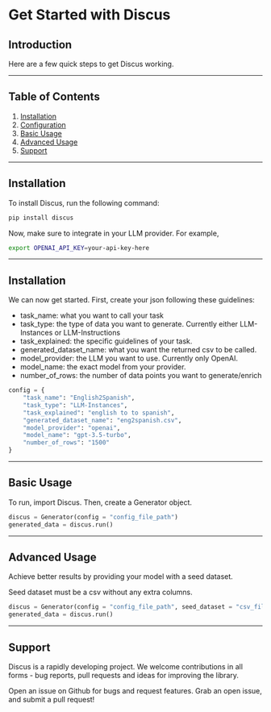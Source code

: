 # Get Started with Discus

## Introduction

Here are a few quick steps to get Discus working.

---

## Table of Contents

1. [Installation](#installation)
2. [Configuration](#configuration)
3. [Basic Usage](#basic-usage)
4. [Advanced Usage](#advanced-usage)
5. [Support](#support)

---

## Installation

To install Discus, run the following command:

```bash
pip install discus
```

Now, make sure to integrate in your LLM provider. For example,

```bash
export OPENAI_API_KEY=your-api-key-here
```

---
## Installation

We can now get started. First, create your json following these guidelines:

* task_name: what you want to call your task
* task_type: the type of data you want to generate. Currently either LLM-Instances or LLM-Instructions
* task_explained: the specific guidelines of your task.
* generated_dataset_name: what you want the returned csv to be called.
* model_provider: the LLM you want to use. Currently only OpenAI.
* model_name: the exact model from your provider.
* number_of_rows: the number of data points you want to generate/enrich

```python
config = {
    "task_name": "English2Spanish",
    "task_type": "LLM-Instances",
    "task_explained": "english to to spanish",
    "generated_dataset_name": "eng2spanish.csv",
    "model_provider": "openai",
    "model_name": "gpt-3.5-turbo",
    "number_of_rows": "1500"
}
```

--- 
## Basic Usage

To run, import Discus. Then, create a Generator object.

```python
discus = Generator(config = "config_file_path")
generated_data = discus.run()
```

--- 
## Advanced Usage

Achieve better results by providing your model with a seed dataset. 

Seed dataset must be a csv without any extra columns. 
```python
discus = Generator(config = "config_file_path", seed_dataset = "csv_file_path")
generated_data = discus.run()
```
---
## Support
Discus is a rapidly developing project. We welcome contributions in all forms - bug reports, pull requests and ideas for improving the library.

Open an issue on Github for bugs and request features.
Grab an open issue, and submit a pull request!
